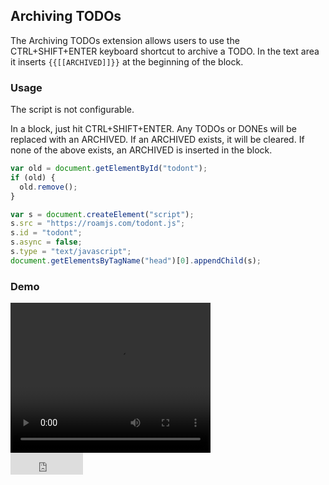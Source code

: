 ## Archiving TODOs

The Archiving TODOs extension allows users to use the CTRL+SHIFT+ENTER keyboard shortcut to archive a TODO. In the text area it inserts `{{[[ARCHIVED]]}}` at the beginning of the block.

### Usage

The script is not configurable.

In a block, just hit CTRL+SHIFT+ENTER. Any TODOs or DONEs will be replaced with an ARCHIVED. If an ARCHIVED exists, it will be cleared. If none of the above exists, an ARCHIVED is inserted in the block.

```javascript
var old = document.getElementById("todont");
if (old) {
  old.remove();
}

var s = document.createElement("script");
s.src = "https://roamjs.com/todont.js";
s.id = "todont";
s.async = false;
s.type = "text/javascript";
document.getElementsByTagName("head")[0].appendChild(s);
```

### Demo

<video width="320" height="240" controls>
  <source src="../../videos/todont.mp4" type="video/mp4">
</video>

<br/>

<iframe src="https://github.com/sponsors/dvargas92495/button" title="Sponsor dvargas92495" height="35" width="116" style="border: 0;"></iframe>
